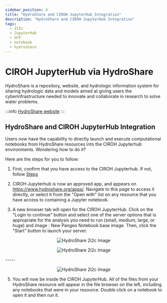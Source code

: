 ```yaml
---
sidebar_position: 4
title: "HydroShare and CIROH JupyterHub Integration"
description: "HydroShare and CIROH JupyterHub Integration"
tags:
  - 2i2c
  - JupyterHub
  - GCP
  - notebook
  - hydroshare
---
```


# CIROH JupyterHub via HydroShare

HydroShare is a repository, website, and hydrologic information system for sharing hydrologic data and models aimed at giving users the cyberinfrastructure needed to innovate and collaborate in research to solve water problems.

:::info
[HydroShare website](https://www.hydroshare.org)
:::

## HydroShare and CIROH JupyterHub Integration

Users now have the capability to directly launch and execute computational notebooks from HydroShare resources into the CIROH Jupyterhub environments. Wondering how to do it? 

Here are the steps for you to follow:

1. First, confirm that you have access to the CIROH Jupyterhub. If not, follow [Steps](../../../../docs/services/cloudservices/ciroh%20jupyterhub/#how-to-get-access-to-these-environments)

2. CIROH Jupyterhub is now an approved app, and appears on https://www.hydroshare.org/apps/. Navigate to this page to access it directly, or select it from the "Open with" list on any resource that you have access to containing a Jupyter notebook. 
3. A new browser tab will open for the CIROH JupyterHub. Click on the "Login to continue" button and select one of the server options that is appropriate for the analysis you need to run (small, medium, large, or huge) and image : New Pangeo Notebook base image. Then, click the "Start" button to launch your server.

<p align="center">
<img src="/img/hydroshare.png" alt="HydroShare 2i2c Image" style={{'width':'80%', 'height':'50%'}}/>
</p>



<p align="center">
<img src="/img/hydroshare-1.png" alt="HydroShare 2i2c Image" style={{'width':'80%', 'height':'50%'}}/>
</p>
-----
<p align="center">
<img src="/img/hydroshare-2.png" alt="HydroShare 2i2c Image" style={{'width':'80%', 'height':'50%'}}/>
</p>

5. You will now be inside the CIROH JupyterHub. All of the files from your HydroShare resource will appear in the file browser on the left, including any notebooks that were in your resource. Double click on a notebook to open it and then run it.

